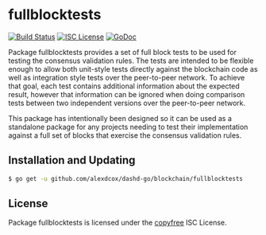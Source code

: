 fullblocktests
==============

[![Build Status](http://img.shields.io/travis/alexdcox/dashd-go.svg)](https://travis-ci.org/alexdcox/dashd-go)
[![ISC License](http://img.shields.io/badge/license-ISC-blue.svg)](http://copyfree.org)
[![GoDoc](https://img.shields.io/badge/godoc-reference-blue.svg)](http://godoc.org/github.com/alexdcox/dashd-go/blockchain/fullblocktests)

Package fullblocktests provides a set of full block tests to be used for testing
the consensus validation rules.  The tests are intended to be flexible enough to
allow both unit-style tests directly against the blockchain code as well as
integration style tests over the peer-to-peer network.  To achieve that goal,
each test contains additional information about the expected result, however
that information can be ignored when doing comparison tests between two
independent versions over the peer-to-peer network.

This package has intentionally been designed so it can be used as a standalone
package for any projects needing to test their implementation against a full set
of blocks that exercise the consensus validation rules.

## Installation and Updating

```bash
$ go get -u github.com/alexdcox/dashd-go/blockchain/fullblocktests
```

## License

Package fullblocktests is licensed under the [copyfree](http://copyfree.org) ISC
License.
